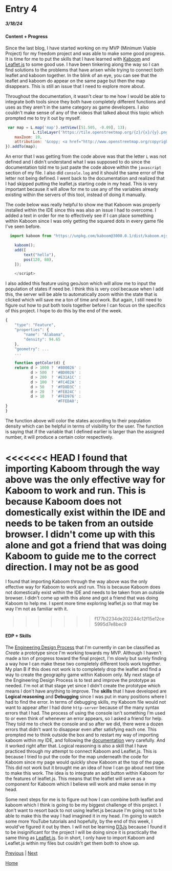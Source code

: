 # Entry 4
##### 3/18/24

#### Content + Progress
Since the last blog, I have started working on my MVP (Minimum Viable Project) for my freedom project and was able to make some good progress. It is time for me to put the skills that I have learned with [Kaboom](https://kaboomjs.com/) and [Leaflet.js](https://leafletjs.com/) to some good use. I have been tinkering along the way so I can find solutions to the problems that have arisen while trying to connect both leaflet and kaboom together. In the blink of an eye, you can see that the leaflet and kaboom do appear on the same page but then the map disappears. This is still an issue that I need to explore more about.

Throughout the documentation, it wasn't clear to me how I would be able to integrate both tools since they both have completely different functions and uses as they aren't in the same category as game developers. I also couldn't make sense of any of the videos that talked about this topic which prompted me to try it out by myself.

```js
 var map = L.map('map').setView([51.505, -0.09], 13);
            L.tileLayer('https://tile.openstreetmap.org/{z}/{x}/{y}.png', {
    maxZoom: 19,
    attribution: '&copy; <a href="http://www.openstreetmap.org/copyright">OpenStreetMap</a>'
}).addTo(map);
```
An error that I was getting from the code above was that the letter `L` was not defined and I didn't understand what I was supposed to do since the documentation told me to just paste the code above within the `javascript` section of my file. I also did `console.log` and it should the same error of the letter not being defined. I went back to the documentation and realized that I had skipped putting the leaflet.js starting code in my head. This is very important because it will allow for me to use any of the variables already existing within the servers of this tool, instead of doing it manually.

The code below was really helpful to show me that Kaboom was properly installed within the IDE since this was also an issue I had to overcome. I added a text in order for me to effectively see if I can place something within Kaboom since I was only getting the squared dots in every game file I've seen before.

```js
  import kaboom from "https://unpkg.com/kaboom@3000.0.1/dist/kaboom.mjs";

    kaboom();
    add([
        text("hello"),
        pos(120, 80),
    ]);

    </script>

```

I also added this feature using geoJson which will allow me to input the population of states if need be. I think this is very cool because when I add this, the server will be able to automatically zoom within the state that is clicked which will save me a ton of time and work. But again, I still need to figure out how to put both tools together before I can focus on the specifics of this project. I hope to do this by the end of the week.

```js
{
    "type": "Feature",
    "properties": {
        "name": "Alabama",
        "density": 94.65
    },
    "geometry": ...
    ...

    function getColor(d) {
    return d > 1000 ? '#800026' :
           d > 500  ? '#BD0026' :
           d > 200  ? '#E31A1C' :
           d > 100  ? '#FC4E2A' :
           d > 50   ? '#FD8D3C' :
           d > 20   ? '#FEB24C' :
           d > 10   ? '#FED976' :
                      '#FFEDA0';
}
}

```
The function above will color the states according to their population density which can be helpful in terms of visibility for the user. The function is saying that if the variable that I defined earlier is larger than the assigned number, it will produce a certain color respectively.

<<<<<<< HEAD
I found that importing Kaboom through the way above was the only effective way for Kaboom to work and run. This is because Kaboom does not domestically exist within the IDE and needs to be taken from an outside browser. I didn't come up with this alone and got a friend that was doing Kaboom to guide me to the correct direction. I may not be as good
=======
I found that importing Kaboom through the way above was the only effective way for Kaboom to work and run. This is because Kaboom does not domestically exist within the IDE and needs to be taken from an outside browser. I didn't come up with this alone and got a friend that was doing Kaboom to help me. I spent more time exploring leaflet.js so that may be way I'm not as familiar with it. 
>>>>>>> f177b2234de202244c12f15e12ce5995d7e8bec9

#### EDP + Skills
The [Engineering Design Process](https://hstatsep.github.io/students/) that I'm currently in can be classified as *Create* a prototype since I'm working towards my MVP. Although I haven't made a ton of progress toward the final project, I'm slowly but surely finding a way how I can make these two completely different tools work together. My plan B if this does not work is to completely drop the leaflet and find a way to create the geography game within Kaboom only. My next stage of the Engineering Design Process is to test and improve the prototype as needed. I'm not at that stage yet since I didn't create the prototype which means I don't have anything to improve. The **skills** that I have developed are **Logical reasoning** and **Debugging** since I was put in many positions where I had to find the error. In terms of debugging skills, my Kaboom file would not want to appear after I had done `http-server` because of the many syntax errors that I had. The process of using the console isn't something I'm used to or even think of whenever an error appears, so I asked a friend for help. They told me to check the console and so after we did, there were a dozen errors that didn't want to disappear even after satisfying each one. This prompted me to think outside the box and to restart my way of importing kaboom within my IDE, and following the [documentation](https://kaboomjs.com/) very carefully. And it worked right after that. Logical reasoning is also a skill that I have practiced through my attempt to connect Kaboom and Leaflet.js. This is because I tried to put the code for the map underneath the code for Kaboom since my page would quickly show Kaboom at the top of the page. This did not work but it brought me an idea of how I can go about next time to make this work. The idea is to integrate an add button within Kaboom for the features of leaflet.js. This means that the leaflet will serve as a component for Kaboom which I believe will work and make sense in my head.

Some next steps for me is to figure out how I can combine both leaflet and kaboom which I think is going to be my biggest challenge of this project. I don't want to resort back to not using leaflet.js because I'm going not to be able to make this the way I had imagined it in my head. I'm going to watch some more YouTube tutorials and hopefully, by the end of this week, I would've figured it out by then. I will not be learning [D3Js](https://d3js.org/) because I found it to be insignificant for the project I will be doing since it is practically the same thing as [Leaflet.js](https://leafletjs.com/). So in short, I only have to import Kaboom and Leaflet.js within my files but couldn't get them both to show up.

[Previous](entry03.md) | [Next](entry05.md)

[Home](../README.md)

